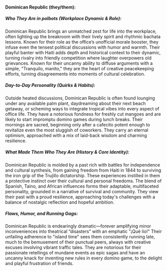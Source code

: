 #### Dominican Republic (they/them):  

##### Who They Are in *polbots* (Workplace Dynamic & Role):  
Dominican Republic brings an unmatched zest for life into the workplace, often lighting up the breakroom with their lively spirit and rhythmic bachata lessons. Known for their role as the office’s unofficial morale booster, they infuse even the tensest political discussions with humor and warmth. Their playful banter with Haiti adds depth and historical context to their dynamic, turning rivalry into friendly competition where laughter overpowers old grievances. Known for their uncanny ability to diffuse arguments with a simple, "Tranquilo, manito," they are the heart of creative peacekeeping efforts, turning disagreements into moments of cultural celebration.

##### Day-to-Day Personality (Quirks & Habits):  
Outside heated discussions, Dominican Republic is often found lounging under any available palm plant, daydreaming about their next beach getaway, or scheming ways to integrate tropical vibes into every aspect of office life. They have a notorious fondness for freshly cut mangoes and are likely to start impromptu domino games during lunch breaks. Their mornings are sacred, beginning only after a cafecito potent enough to revitalize even the most sluggish of coworkers. They carry an eternal optimism, approached with a mix of laid-back wisdom and charming resilience.

##### What Made Them Who They Are (History & Core Identity):  
Dominican Republic is molded by a past rich with battles for independence and cultural synthesis, from gaining freedom from Haiti in 1844 to surviving the iron grip of the Trujillo dictatorship. These experiences instilled in them a protective instinct over their cultural and personal freedoms. The blend of Spanish, Taino, and African influences forms their adaptable, multifaceted personality, grounded in a narrative of survival and community. They view their past with a proud resilience, approaching today's challenges with a balance of nostalgic reflection and hopeful ambition.

##### Flaws, Humor, and Running Gags:  
Dominican Republic is endearingly dramatic—forever amplifying minor inconveniences into theatrical “disasters” with an emphatic "¡Qué lío!" Their unfailing adherence to "island time" sees them consistently running late, much to the bemusement of their punctual peers, always with creative excuses involving vibrant traffic tales. They are notorious for their passionate retellings of mundane events as epic sagas and have an uncanny knack for inventing new rules in every domino game, to the delight and playful frustration of friends.